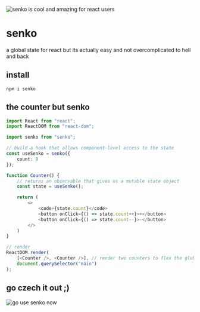 ![senko is cool and amazing for react users](/img/header.png)

# senko

a global state for react but its actually easy and not overcomplicated to hell and back

## install

`npm i senko`

## the counter but senko

```ts
import React from "react";
import ReactDOM from "react-dom";

import senko from "senko";

// build a hook that allows component-level access to the state
const useSenko = senko({
    count: 0
});

function Counter() {
    // returns an observable that gives us a mutable state object
    const state = useSenko();

    return (
        <>
            <code>{state.count}</code>
            <button onClick={() => state.count++}>+</button>
            <button onClick={() => state.count--}>-</button>
        </>
    )
}

// render
ReactDOM.render(
    [<Counter />, <Counter />], // render two counters to flex the globalness
    document.querySelector("main")
);
```

## go czech it out ;)

![go use senko now](/img/footer.png)